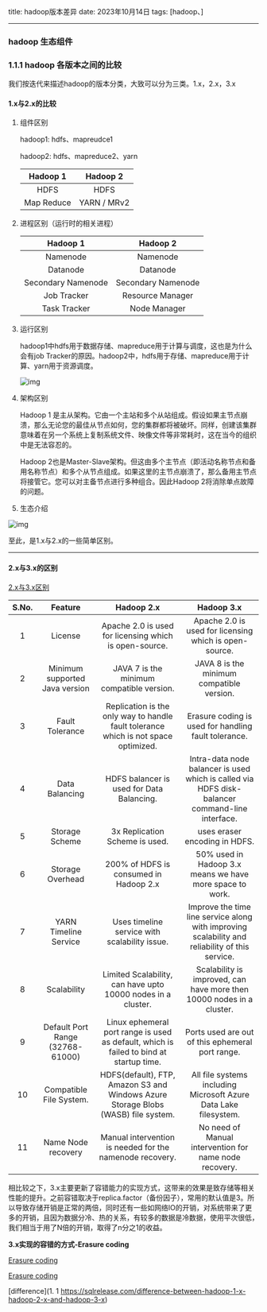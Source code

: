 title:  hadoop版本差异
date:  2023年10月14日
tags: [hadoop、]

---

 <!--more-->

### hadoop 生态组件

### 1.1.1 hadoop 各版本之间的比较

我们按迭代来描述hadoop的版本分类，大致可以分为三类。1.x，2.x，3.x

#### 1.x与2.x的比较

1. 组件区别

   hadoop1: hdfs、mapreudce1

   hadoop2: hdfs、mapreduce2、yarn

   | **Hadoop 1** | **Hadoop 2** |
   | :----------: | :----------: |
   |     HDFS     |     HDFS     |
   |  Map Reduce  | YARN / MRv2  |

2. 进程区别（运行时的相关进程）

   |      Hadoop 1      |      Hadoop 2      |
   | :----------------: | :----------------: |
   |      Namenode      |      Namenode      |
   |      Datanode      |      Datanode      |
   | Secondary Namenode | Secondary Namenode |
   |    Job Tracker     |  Resource Manager  |
   |    Task Tracker    |    Node Manager    |

3. 运行区别

   hadoop1中hdfs用于数据存储、mapreduce用于计算与调度，这也是为什么会有job Tracker的原因。hadoop2中，hdfs用于存储、mapreduce用于计算、yarn用于资源调度。

   ![img](http://img.wqkenqing.ren/typora_img/Working-of-Hadoop-1-and-Hadoop-2-20230814160228273.jpg)

  4. 架构区别

     Hadoop 1 是主从架构。它由一个主站和多个从站组成。假设如果主节点崩溃，那么无论您的最佳从节点如何，您的集群都将被破坏。同样，创建该集群意味着在另一个系统上复制系统文件、映像文件等非常耗时，这在当今的组织中是无法容忍的。

      Hadoop 2也是Master-Slave架构。但这由多个主节点（即活动名称节点和备用名称节点）和多个从节点组成。如果这里的主节点崩溃了，那么备用主节点将接管它。您可以对主备节点进行多种组合。因此Hadoop 2将消除单点故障的问题。

5. 生态介绍

![img](http://img.wqkenqing.ren/typora_img/Ecosystem-of-Hadoop-1-and-Hadoop-2-adsd-20230814160229136.jpg)

至此，是1.x与2.x的一些简单区别。 

---

#### 2.x与3.x的区别

[2.x与3.x区别](https://data-flair.training/blogs/hadoop-2-x-vs-hadoop-3-x-comparison/)

| S.No. |             Feature              |                          Hadoop 2.x                          |                          Hadoop 3.x                          |
| :---: | :------------------------------: | :----------------------------------------------------------: | :----------------------------------------------------------: |
|   1   |             License              |    Apache 2.0 is used for licensing which is open-source.    |    Apache 2.0 is used for licensing which is open-source.    |
|   2   |  Minimum supported Java version  |          JAVA 7 is the minimum compatible version.           |          JAVA 8 is the minimum compatible version.           |
|   3   |         Fault Tolerance          | Replication is the only way to handle fault tolerance which is not space optimized. |     Erasure coding is used for handling fault tolerance.     |
|   4   |          Data Balancing          |          HDFS balancer is used for Data Balancing.           | Intra-data node balancer is used which is called via HDFS disk-balancer command-line interface. |
|   5   |          Storage Scheme          |                3x Replication Scheme is used.                |                uses eraser encoding in HDFS.                 |
|   6   |         Storage Overhead         |            200% of HDFS is consumed in Hadoop 2.x            |   50% used in Hadoop 3.x means we have more space to work.   |
|   7   |      YARN Timeline Service       |        Uses timeline service with scalability issue.         | Improve the time line service along with improving scalability and reliability of this service. |
|   8   |           Scalability            | Limited Scalability, can have upto 10000 nodes in a cluster. | Scalability is improved, can have more then 10000 nodes in a cluster. |
|   9   | Default Port Range (32768-61000) | Linux ephemeral port range is used as default, which is failed to bind at startup time. |       Ports used are out of this ephemeral port range.       |
|  10   |     Compatible File System.      | HDFS(default), FTP, Amazon S3 and Windows Azure Storage Blobs (WASB) file system. | All file systems including Microsoft Azure Data Lake filesystem. |
|  11   |        Name Node recovery        |   Manual intervention is needed for the namenode recovery.   |    No need of Manual intervention for name node recovery.    |



相比较之下，3.x主要更新了容错能力的实现方式，这带来的效果是致存储等相关性能的提升。之前容错取决于replica.factor（备份因子），常用的默认值是3。所以导致存储开销是正常的两倍，同时还有一些如网络IO的开销，对系统带来了更多的开销，且因为数据分冷、热的关系，有较多的数据是冷数据，使用平次很低，我们相当于用了N倍的开销，取得了n分之1的收益。

**3.x实现的容错的方式-Erasure coding**

[Erasure coding](https://data-flair.training/blogs/hadoop-hdfs-erasure-coding/)

[Erasure coding](https://www.modb.pro/db/115757)

[difference](1. 1 https://sqlrelease.com/difference-between-hadoop-1-x-hadoop-2-x-and-hadoop-3-x)
